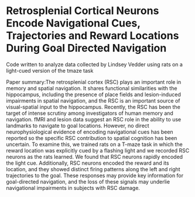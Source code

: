 # Retrosplenial Cortical Neurons Encode Navigational Cues, Trajectories and Reward Locations During Goal Directed Navigation

Code written to analyze data collected by Lindsey Vedder using rats on a light-cued version of the tmaze task

Paper summary:The retrosplenial cortex (RSC) plays an important role in memory and spatial navigation. It shares functional similarities with the hippocampus, including the presence of place fields and lesion-induced impairments in spatial navigation, and the RSC is an important source of visual-spatial input to the hippocampus. Recently, the RSC has been the target of intense scrutiny among investigators of human memory and navigation. fMRI and lesion data suggest an RSC role in the ability to use landmarks to navigate to goal locations. However, no direct neurophysiological evidence of encoding navigational cues has been reported so the specific RSC contribution to spatial cognition has been uncertain. To examine this, we trained rats on a T-maze task in which the reward location was explicitly cued by a flashing light and we recorded RSC neurons as the rats learned. We found that RSC neurons rapidly encoded the light cue. Additionally, RSC neurons encoded the reward and its location, and they showed distinct firing patterns along the left and right trajectories to the goal. These responses may provide key information for goal-directed navigation, and the loss of these signals may underlie navigational impairments in subjects with RSC damage.
